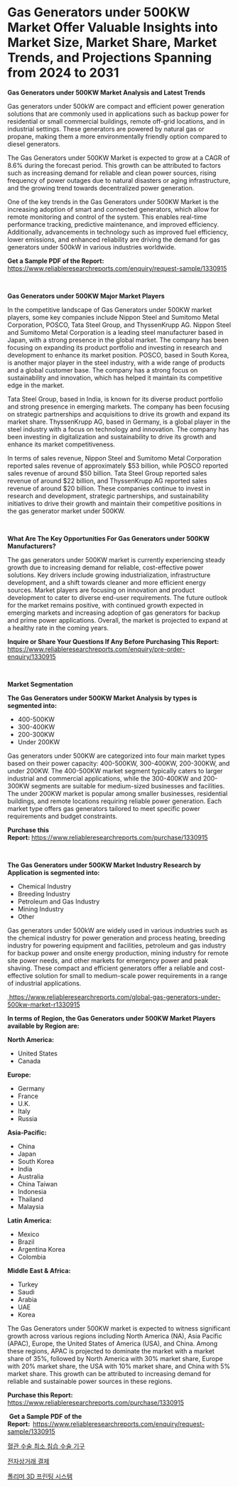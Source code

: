 <p><h1>Gas Generators under 500KW Market Offer Valuable Insights into Market Size, Market Share, Market Trends, and Projections Spanning from 2024 to 2031</h1></p><p><strong>Gas Generators under 500KW Market Analysis and Latest Trends</strong></p>
<p><p>Gas generators under 500kW are compact and efficient power generation solutions that are commonly used in applications such as backup power for residential or small commercial buildings, remote off-grid locations, and in industrial settings. These generators are powered by natural gas or propane, making them a more environmentally friendly option compared to diesel generators.</p><p>The Gas Generators under 500KW Market is expected to grow at a CAGR of 8.6% during the forecast period. This growth can be attributed to factors such as increasing demand for reliable and clean power sources, rising frequency of power outages due to natural disasters or aging infrastructure, and the growing trend towards decentralized power generation.</p><p>One of the key trends in the Gas Generators under 500KW Market is the increasing adoption of smart and connected generators, which allow for remote monitoring and control of the system. This enables real-time performance tracking, predictive maintenance, and improved efficiency. Additionally, advancements in technology such as improved fuel efficiency, lower emissions, and enhanced reliability are driving the demand for gas generators under 500kW in various industries worldwide.</p></p>
<p><strong>Get a Sample PDF of the Report:&nbsp;</strong> <a href="https://www.reliableresearchreports.com/enquiry/request-sample/1330915">https://www.reliableresearchreports.com/enquiry/request-sample/1330915</a></p>
<p>&nbsp;</p>
<p><strong>Gas Generators under 500KW Major Market Players</strong></p>
<p><p>In the competitive landscape of Gas Generators under 500KW market players, some key companies include Nippon Steel and Sumitomo Metal Corporation, POSCO, Tata Steel Group, and ThyssenKrupp AG. Nippon Steel and Sumitomo Metal Corporation is a leading steel manufacturer based in Japan, with a strong presence in the global market. The company has been focusing on expanding its product portfolio and investing in research and development to enhance its market position. POSCO, based in South Korea, is another major player in the steel industry, with a wide range of products and a global customer base. The company has a strong focus on sustainability and innovation, which has helped it maintain its competitive edge in the market.</p><p>Tata Steel Group, based in India, is known for its diverse product portfolio and strong presence in emerging markets. The company has been focusing on strategic partnerships and acquisitions to drive its growth and expand its market share. ThyssenKrupp AG, based in Germany, is a global player in the steel industry with a focus on technology and innovation. The company has been investing in digitalization and sustainability to drive its growth and enhance its market competitiveness.</p><p>In terms of sales revenue, Nippon Steel and Sumitomo Metal Corporation reported sales revenue of approximately $53 billion, while POSCO reported sales revenue of around $50 billion. Tata Steel Group reported sales revenue of around $22 billion, and ThyssenKrupp AG reported sales revenue of around $20 billion. These companies continue to invest in research and development, strategic partnerships, and sustainability initiatives to drive their growth and maintain their competitive positions in the gas generator market under 500KW.</p></p>
<p>&nbsp;</p>
<p><strong>What Are The Key Opportunities For Gas Generators under 500KW Manufacturers?</strong></p>
<p><p>The gas generators under 500KW market is currently experiencing steady growth due to increasing demand for reliable, cost-effective power solutions. Key drivers include growing industrialization, infrastructure development, and a shift towards cleaner and more efficient energy sources. Market players are focusing on innovation and product development to cater to diverse end-user requirements. The future outlook for the market remains positive, with continued growth expected in emerging markets and increasing adoption of gas generators for backup and prime power applications. Overall, the market is projected to expand at a healthy rate in the coming years.</p></p>
<p><strong>Inquire or Share Your Questions If Any Before Purchasing This Report:</strong> <a href="https://www.reliableresearchreports.com/enquiry/pre-order-enquiry/1330915">https://www.reliableresearchreports.com/enquiry/pre-order-enquiry/1330915</a></p>
<p>&nbsp;</p>
<p><strong>Market Segmentation</strong></p>
<p><strong>The Gas Generators under 500KW Market Analysis by types is segmented into:</strong></p>
<p><ul><li>400-500KW</li><li>300-400KW</li><li>200-300KW</li><li>Under 200KW</li></ul></p>
<p><p>Gas generators under 500KW are categorized into four main market types based on their power capacity: 400-500KW, 300-400KW, 200-300KW, and under 200KW. The 400-500KW market segment typically caters to larger industrial and commercial applications, while the 300-400KW and 200-300KW segments are suitable for medium-sized businesses and facilities. The under 200KW market is popular among smaller businesses, residential buildings, and remote locations requiring reliable power generation. Each market type offers gas generators tailored to meet specific power requirements and budget constraints.</p></p>
<p><strong>Purchase this Report:&nbsp;</strong><a href="https://www.reliableresearchreports.com/purchase/1330915">https://www.reliableresearchreports.com/purchase/1330915</a></p>
<p>&nbsp;</p>
<p><strong>The Gas Generators under 500KW Market Industry Research by Application is segmented into:</strong></p>
<p><ul><li>Chemical Industry</li><li>Breeding Industry</li><li>Petroleum and Gas Industry</li><li>Mining Industry</li><li>Other</li></ul></p>
<p><p>Gas generators under 500kW are widely used in various industries such as the chemical industry for power generation and process heating, breeding industry for powering equipment and facilities, petroleum and gas industry for backup power and onsite energy production, mining industry for remote site power needs, and other markets for emergency power and peak shaving. These compact and efficient generators offer a reliable and cost-effective solution for small to medium-scale power requirements in a range of industrial applications.</p></p>
<p><a href="https://www.reliableresearchreports.com/global-gas-generators-under-500kw-market-r1330915">&nbsp;https://www.reliableresearchreports.com/global-gas-generators-under-500kw-market-r1330915</a></p>
<p><strong>In terms of Region, the Gas Generators under 500KW Market Players available by Region are:</strong></p>
<p>
    <p> <strong> North America: </strong>
        <ul>
            <li>United States</li>
            <li>Canada</li>
        </ul>
        </p> 
    <p> <strong> Europe: </strong>
        <ul>
            <li>Germany</li>
            <li>France</li>
            <li>U.K.</li>
            <li>Italy</li>
            <li>Russia</li>
        </ul>
        </p> 
    <p> <strong> Asia-Pacific: </strong>
        <ul>
            <li>China</li>
            <li>Japan</li>
            <li>South Korea</li>
            <li>India</li>
            <li>Australia</li>
            <li>China Taiwan</li>
            <li>Indonesia</li>
            <li>Thailand</li>
            <li>Malaysia</li>
        </ul>
        </p> 
    <p> <strong> Latin America: </strong>
        <ul>
            <li>Mexico</li>
            <li>Brazil</li>
            <li>Argentina Korea</li>
            <li>Colombia</li>
        </ul>
        </p> 
    <p> <strong> Middle East & Africa: </strong>
        <ul>
            <li>Turkey</li>
            <li>Saudi</li>
            <li>Arabia</li>
            <li>UAE</li>
            <li>Korea</li>
        </ul>
    </p>
    </p>
<p><p>The Gas Generators under 500KW market is expected to witness significant growth across various regions including North America (NA), Asia Pacific (APAC), Europe, the United States of America (USA), and China. Among these regions, APAC is projected to dominate the market with a market share of 35%, followed by North America with 30% market share, Europe with 20% market share, the USA with 10% market share, and China with 5% market share. This growth can be attributed to increasing demand for reliable and sustainable power sources in these regions.</p></p>
<p><strong>Purchase this Report: </strong><a href="https://www.reliableresearchreports.com/purchase/1330915">https://www.reliableresearchreports.com/purchase/1330915</a></p>
<p>&nbsp;<strong>Get a Sample PDF of the Report:&nbsp;&nbsp;</strong><a href="https://www.reliableresearchreports.com/enquiry/request-sample/1330915">https://www.reliableresearchreports.com/enquiry/request-sample/1330915</a></p>
<p><strong></strong></p>
<p><p><a href="https://github.com/Penelolack456456/Market-Research-Report-List-2/blob/main/2736918106796.md">혈관 수술 최소 침습 수술 기구</a></p><p><a href="https://github.com/vsr06p4p49/Market-Research-Report-List-2/blob/main/8457952106795.md">전자상거래 결제</a></p><p><a href="https://github.com/oajzkywllm460/Market-Research-Report-List-2/blob/main/5613606106794.md">폴리머 3D 프린팅 시스템</a></p></p>